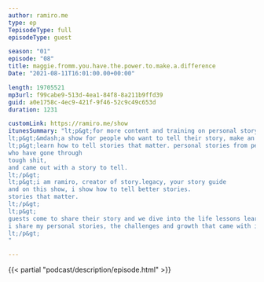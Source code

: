 ```yaml
---
author: ramiro.me
type: ep
TepisodeType: full
episodeType: guest

season: "01"
episode: "08"
title: maggie.fromm.you.have.the.power.to.make.a.difference
Date: "2021-08-11T16:01:00.00+00:00"

length: 19705521
mp3url: f99cabe9-513d-4ea1-84f8-8a211b9ffd39
guid: a0e1758c-4ec9-421f-9f46-52c9c49c653d
duration: 1231

customLink: https://ramiro.me/show
itunesSummary: "lt;p&gt;for more content and training on personal story go to &lt;a href=&quot;http://ramiro.me/show&quot;&gt;ramiro.me/show&lt;/a&gt;lt;/p&gt;
lt;p&gt;&mdash;a show for people who want to tell their story, make an impact and leave a legacy.lt;/p&gt;
lt;p&gt;learn how to tell stories that matter. personal stories from people just like you,
who have gone through
tough shit,
and came out with a story to tell.
lt;/p&gt;
lt;p&gt;i am ramiro, creator of story.legacy, your story guide
and on this show, i show how to tell better stories.
stories that matter.
lt;/p&gt;
lt;p&gt;
guests come to share their story and we dive into the life lessons learned from those personal experiences.
i share my personal stories, the challenges and growth that came with it.
lt;/p&gt;
"

---
```

{{< partial "podcast/description/episode.html" >}}
